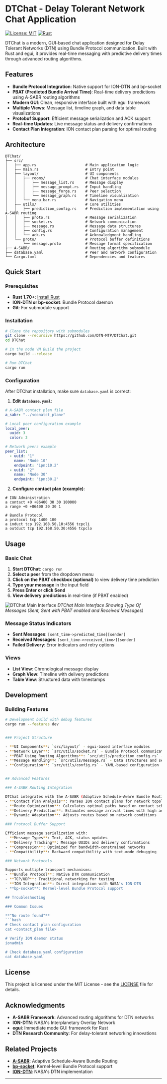 # DTChat - Delay Tolerant Network Chat Application

[![License: MIT](https://img.shields.io/badge/License-MIT-blue.svg)](LICENSE) [![Rust](https://img.shields.io/badge/rust-1.70%2B-orange.svg)](https://www.rust-lang.org)

DTChat is a modern, GUI-based chat application designed for Delay Tolerant Networks (DTN) using Bundle Protocol communication. Built with Rust and egui, it provides real-time messaging with predictive delivery times through advanced routing algorithms.

## Features

- **Bundle Protocol Integration**: Native support for ION-DTN and bp-socket
- **PBAT (Predicted Bundle Arrival Time)**: Real-time delivery predictions using A-SABR routing algorithms
- **Modern GUI**: Clean, responsive interface built with egui framework
- **Multiple Views**: Message list, timeline graph, and data table visualizations
- **Protobuf Support**: Efficient message serialization and ACK support
- **Real-time Updates**: Live message status and delivery confirmations
- **Contact Plan Integration**: ION contact plan parsing for optimal routing

## Architecture

```
DTChat/
├── src/
│   ├── app.rs                      # Main application logic
│   ├── main.rs                     # Entry point
│   ├── layout/                     # UI components
│   │   ├── rooms/                  # Chat interface modules
│   │   │   ├── message_list.rs     # Message display
│   │   │   ├── message_prompt.rs   # Input handling
│   │   │   ├── message_forge.rs    # Peer selection
│   │   │   └── message_graph.rs    # Timeline visualization
│   │   └── menu_bar.rs             # Navigation menu
│   ├── utils/                      # Core utilities
│   │   ├── prediction_config.rs    # Prediction implementation using A-SABR routing
│   │   ├── proto.rs                # Message serialization
│   │   ├── socket.rs               # Network communication
│   │   ├── message.rs              # Message data structures
│   │   ├── config.rs               # Configuration management
│   │   └── ack.rs                  # Acknowledgment handling
│   └── proto/                      # Protocol buffer definitions
│       └── message.proto           # Message format specification
├── A-SABR/                         # Routing algorithm submodule
├── database.yaml                   # Peer and network configuration
└── Cargo.toml                      # Dependencies and features
```

## Quick Start

### Prerequisites

- **Rust 1.70+**: [Install Rust](https://rustup.rs/)
- **ION-DTN or bp-socket**: Bundle Protocol daemon
- **Git**: For submodule support

### Installation

```bash
# Clone the repository with submodules
git clone --recursive https://github.com/DTN-MTP/DTChat.git
cd DTChat

# in the node VM Build the project
cargo build --release

# Run DTChat
cargo run
```

### Configuration

After DTChat installation, make sure `database.yaml` is correct:


1. **Edit `database.yaml`**:
```yaml
# A-SABR contact plan file
a_sabr: "../<conatct_plan>"

# Local peer configuration example
local_peer:
  uuid: 3
  color: 3

# Network peers example
peer_list:
  - uuid: "1"
    name: "Node 10"
    endpoint: "ipn:10.2"
  - uuid: "2" 
    name: "Node 30"
    endpoint: "ipn:30.2"
```

2. **Configure contact plan (example)**:
```
# ION Administration
a contact +0 +86400 30 30 100000
a range +0 +86400 30 30 1

# Bundle Protocol 
a protocol tcp 1400 100
a induct tcp 192.168.50.10:4556 tcpcli
a outduct tcp 192.168.50.30:4556 tcpclo
```

## Usage

### Basic Chat

1. **Start DTChat**: `cargo run`
2. **Select a peer** from the dropdown menu
3. **Click on the PBAT checkbox (optional)** to view delivery time prediction
4. **Type your message** in the input field
5. **Press Enter or click Send**
6. **View delivery predictions** in real-time (if PBAT enabled)

![DTChat Main Interface ](Documentation/img/DTChat%20Graph%20view%20with%20pbat.png)
*DTChat Main Interface Showing Type Of Messages (Sent, Sent with PBAT enabled and Received Messages)*

### Message Status Indicators

- **Sent Messages**: `[sent_time->predicted_time][sender]`
- **Received Messages**: `[sent_time->received_time✓][sender]`
- **Failed Delivery**: Error indicators and retry options


### Views

- **List View**: Chronological message display
- **Graph View**: Timeline with delivery predictions
- **Table View**: Structured data with timestamps

## Development

### Building Features

```bash
# Development build with debug features
cargo run --features dev


### Project Structure

- **UI Components**: `src/layout/` - egui-based interface modules
- **Network Layer**: `src/utils/socket.rs` - Bundle Protocol communication
- **PBAT Using Routing Algorithms**: `src/utils/prediction_config.rs` - A-SABR integration
- **Message Handling**: `src/utils/message.rs` - Data structures and serialization
- **Configuration**: `src/utils/config.rs` - YAML-based configuration


## Advanced Features

### A-SABR Routing Integration

DTChat integrates with the A-SABR (Adaptive Schedule-Aware Bundle Routing) framework for:
- **Contact Plan Analysis**: Parses ION contact plans for network topology
- **Route Optimization**: Calculates optimal paths based on contact schedules
- **Delivery Prediction**: Estimates message arrival times with high accuracy
- **Dynamic Adaptation**: Adjusts routes based on network conditions

### Protocol Buffer Support

Efficient message serialization with:
- **Message Types**: Text, ACK, status updates
- **Delivery Tracking**: Message UUIDs and delivery confirmations
- **Compression**: Optimized for bandwidth-constrained networks
- **Compatibility**: Backward compatibility with text-mode debugging

### Network Protocols

Supports multiple transport mechanisms:
- **Bundle Protocol**: Native DTN communication
- **TCP/UDP**: Traditional networking for testing
- **ION Integration**: Direct integration with NASA's ION-DTN
- **bp-socket**: Kernel-level Bundle Protocol support

## Troubleshooting

### Common Issues

**"No route found"**
```bash
# Check contact plan configuration
cat <contact_plan file>

# Verify ION daemon status  
ionadmin

# Check database.yaml configuration
cat database.yaml
```

## License

This project is licensed under the MIT License - see the [LICENSE](LICENSE) file for details.

## Acknowledgments

- **A-SABR Framework**: Advanced routing algorithms for DTN networks
- **ION-DTN**: NASA's Interplanetary Overlay Network
- **egui**: Immediate mode GUI framework for Rust
- **DTN Research Community**: For delay-tolerant networking innovations

## Related Projects

- **[A-SABR](https://github.com/DTN-MTP/A-SABR)**: Adaptive Schedule-Aware Bundle Routing
- **[bp-socket](https://github.com/DTN-MTP/bp-socket)**: Kernel-level Bundle Protocol support
- **[ION-DTN](https://sourceforge.net/projects/ion-dtn/)**: NASA's DTN implementation

---
